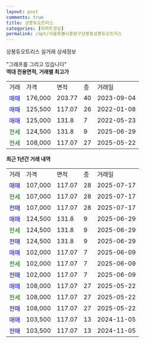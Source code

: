 ```yaml
---
layout: post
comments: true
title: 상봉듀오트리스
categories: [아파트정보]
permalink: /apt/서울특별시중랑구상봉동상봉듀오트리스
---
```


상봉듀오트리스 실거래 상세정보

<script type="text/javascript">
  google.charts.load('current', {'packages':['line', 'corechart']});
  google.charts.setOnLoadCallback(drawChart);

  function drawChart() {
    var data = new google.visualization.DataTable();
    data.addColumn('date', '거래일');
    data.addColumn('number', "매매");
    data.addColumn('number', "전세");
    data.addColumn('number', "전매");

    data.addRows([[new Date(Date.parse("2025-07-17")), 107000, null, null], [new Date(Date.parse("2025-07-17")), null, 107000, null], [new Date(Date.parse("2025-07-17")), null, null, 107000], [new Date(Date.parse("2025-06-29")), 124500, null, null], [new Date(Date.parse("2025-06-29")), null, 124500, null], [new Date(Date.parse("2025-06-29")), null, null, 124500], [new Date(Date.parse("2025-06-09")), 102000, null, null], [new Date(Date.parse("2025-06-09")), null, 102000, null], [new Date(Date.parse("2025-06-09")), null, null, 102000], [new Date(Date.parse("2025-05-22")), 108000, null, null], [new Date(Date.parse("2025-05-22")), null, 108000, null], [new Date(Date.parse("2025-05-22")), null, null, 108000], [new Date(Date.parse("2024-11-05")), 103500, null, null], [new Date(Date.parse("2024-11-05")), null, null, 103500]]);

    var options = {
      hAxis: {
        format: 'yyyy/MM/dd'
      },    
      lineWidth: 0,
      pointsVisible: true,    
      title: '최근 1년간 유형별 실거래가 분포',
      legend: { position: 'bottom' }
    };

    var formatter = new google.visualization.NumberFormat({pattern:'###,###'} );
    formatter.format(data, 1);
    formatter.format(data, 2);
    
    setTimeout(function() {
        var chart = new google.visualization.LineChart(document.getElementById('columnchart_material'));
        chart.draw(data, (options));
        document.getElementById('loading').style.display = 'none';
    }, 200);
  }
</script>


<div id="loading" style="z-index:20; display: block; margin-left: 0px">"그래프를 그리고 있습니다"</div>
<div id="columnchart_material" style="width: 95%; margin-left: 0px; display: block"></div>
<!-- contents start -->
<b>역대 전용면적, 거래별 최고가</b>
<table class="sortable">
    <tr>
      <td>거래</td>
      <td>가격</td>
      <td>면적</td>
      <td>층</td>
      <td>거래일</td>
    </tr>
        <tr>
          <td><a style="color: blue">매매</a></td>
          <td>176,000</td>
          <td>203.77</td>
          <td>40</td>
          <td>2023-09-04</td>
        </tr>            <tr>
          <td><a style="color: blue">매매</a></td>
          <td>125,500</td>
          <td>117.07</td>
          <td>26</td>
          <td>2022-01-08</td>
        </tr>            <tr>
          <td><a style="color: blue">매매</a></td>
          <td>125,000</td>
          <td>131.8</td>
          <td>7</td>
          <td>2022-05-23</td>
        </tr>        
        <tr>
              <td><a style="color: darkgreen">전세</a></td>
              <td>124,500</td>
              <td>131.8</td>
              <td>9</td>
              <td>2025-06-29</td>
            </tr>            <tr>
              <td><a style="color: darkgreen">전세</a></td>
              <td>108,000</td>
              <td>117.07</td>
              <td>27</td>
              <td>2025-05-22</td>
            </tr>        
    
</table>

<b>최근 1년간 거래 내역</b>

<table class="sortable">
    <tr>
      <td>거래</td>
      <td>가격</td>
      <td>면적</td>
      <td>층</td>
      <td>거래일</td>
    </tr>
    <tr>
      <td><a style="color: blue">매매</a></td>
      <td>107,000</td>
      <td>117.07</td>
      <td>28</td>
      <td>2025-07-17</td>
    </tr>          <tr>
      <td><a style="color: darkgreen">전세</a></td>
      <td>107,000</td>
      <td>117.07</td>
      <td>28</td>
      <td>2025-07-17</td>
    </tr>          <tr>
      <td><a style="color: darkblue">전매</a></td>
      <td>107,000</td>
      <td>117.07</td>
      <td>28</td>
      <td>2025-07-17</td>
    </tr>          <tr>
      <td><a style="color: blue">매매</a></td>
      <td>124,500</td>
      <td>131.8</td>
      <td>9</td>
      <td>2025-06-29</td>
    </tr>          <tr>
      <td><a style="color: darkgreen">전세</a></td>
      <td>124,500</td>
      <td>131.8</td>
      <td>9</td>
      <td>2025-06-29</td>
    </tr>          <tr>
      <td><a style="color: darkblue">전매</a></td>
      <td>124,500</td>
      <td>131.8</td>
      <td>9</td>
      <td>2025-06-29</td>
    </tr>          <tr>
      <td><a style="color: blue">매매</a></td>
      <td>102,000</td>
      <td>117.07</td>
      <td>7</td>
      <td>2025-06-09</td>
    </tr>          <tr>
      <td><a style="color: darkgreen">전세</a></td>
      <td>102,000</td>
      <td>117.07</td>
      <td>7</td>
      <td>2025-06-09</td>
    </tr>          <tr>
      <td><a style="color: darkblue">전매</a></td>
      <td>102,000</td>
      <td>117.07</td>
      <td>7</td>
      <td>2025-06-09</td>
    </tr>          <tr>
      <td><a style="color: blue">매매</a></td>
      <td>108,000</td>
      <td>117.07</td>
      <td>27</td>
      <td>2025-05-22</td>
    </tr>          <tr>
      <td><a style="color: darkgreen">전세</a></td>
      <td>108,000</td>
      <td>117.07</td>
      <td>27</td>
      <td>2025-05-22</td>
    </tr>          <tr>
      <td><a style="color: darkblue">전매</a></td>
      <td>108,000</td>
      <td>117.07</td>
      <td>27</td>
      <td>2025-05-22</td>
    </tr>          <tr>
      <td><a style="color: blue">매매</a></td>
      <td>103,500</td>
      <td>117.07</td>
      <td>13</td>
      <td>2024-11-05</td>
    </tr>          <tr>
      <td><a style="color: darkblue">전매</a></td>
      <td>103,500</td>
      <td>117.07</td>
      <td>13</td>
      <td>2024-11-05</td>
    </tr>      </table>
<!-- contents end -->    

